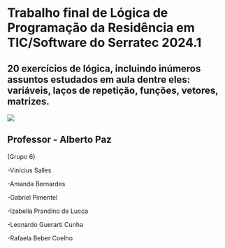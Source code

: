 # Trabalho final de Lógica de Programação da Residência em TIC/Software do Serratec 2024.1
## 20 exercícios de lógica, incluindo inúmeros assuntos estudados em aula dentre eles: variáveis, laços de repetição, funções, vetores, matrizes.
<img src="https://upload.wikimedia.org/wikipedia/commons/thumb/7/7d/Logo_Portugol.jpg/640px-Logo_Portugol.jpg">

## Professor - Alberto Paz 

(Grupo 6)

-Vinícius Salles

-Amanda Bernardes

-Gabriel Pimentel

-Izabella Prandino de Lucca

-Leonardo Guerarti Cunha

-Rafaela Beber Coelho



